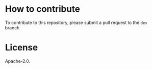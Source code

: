 # How to contribute

To contribute to this repository, please submit a pull request to the `dev` branch.


# License

Apache-2.0.